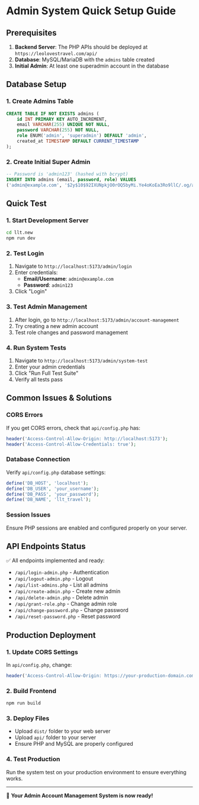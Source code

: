 # Admin System Quick Setup Guide

## Prerequisites
1. **Backend Server**: The PHP APIs should be deployed at `https://leolovestravel.com/api/`
2. **Database**: MySQL/MariaDB with the `admins` table created
3. **Initial Admin**: At least one superadmin account in the database

## Database Setup

### 1. Create Admins Table
```sql
CREATE TABLE IF NOT EXISTS admins (
    id INT PRIMARY KEY AUTO_INCREMENT,
    email VARCHAR(255) UNIQUE NOT NULL,
    password VARCHAR(255) NOT NULL,
    role ENUM('admin', 'superadmin') DEFAULT 'admin',
    created_at TIMESTAMP DEFAULT CURRENT_TIMESTAMP
);
```

### 2. Create Initial Super Admin
```sql
-- Password is 'admin123' (hashed with bcrypt)
INSERT INTO admins (email, password, role) VALUES 
('admin@example.com', '$2y$10$92IXUNpkjO0rOQ5byMi.Ye4oKoEa3Ro9llC/.og/at2.uheWG/igi', 'superadmin');
```

## Quick Test

### 1. Start Development Server
```bash
cd llt.new
npm run dev
```

### 2. Test Login
1. Navigate to `http://localhost:5173/admin/login`
2. Enter credentials:
   - **Email/Username**: `admin@example.com`
   - **Password**: `admin123`
3. Click "Login"

### 3. Test Admin Management
1. After login, go to `http://localhost:5173/admin/account-management`
2. Try creating a new admin account
3. Test role changes and password management

### 4. Run System Tests
1. Navigate to `http://localhost:5173/admin/system-test`
2. Enter your admin credentials
3. Click "Run Full Test Suite"
4. Verify all tests pass

## Common Issues & Solutions

### CORS Errors
If you get CORS errors, check that `api/config.php` has:
```php
header('Access-Control-Allow-Origin: http://localhost:5173');
header('Access-Control-Allow-Credentials: true');
```

### Database Connection
Verify `api/config.php` database settings:
```php
define('DB_HOST', 'localhost');
define('DB_USER', 'your_username');
define('DB_PASS', 'your_password');
define('DB_NAME', 'llt_travel');
```

### Session Issues
Ensure PHP sessions are enabled and configured properly on your server.

## API Endpoints Status

✅ All endpoints implemented and ready:
- `/api/login-admin.php` - Authentication
- `/api/logout-admin.php` - Logout
- `/api/list-admins.php` - List all admins
- `/api/create-admin.php` - Create new admin
- `/api/delete-admin.php` - Delete admin
- `/api/grant-role.php` - Change admin role
- `/api/change-password.php` - Change password
- `/api/reset-password.php` - Reset password

## Production Deployment

### 1. Update CORS Settings
In `api/config.php`, change:
```php
header('Access-Control-Allow-Origin: https://your-production-domain.com');
```

### 2. Build Frontend
```bash
npm run build
```

### 3. Deploy Files
- Upload `dist/` folder to your web server
- Upload `api/` folder to your server
- Ensure PHP and MySQL are properly configured

### 4. Test Production
Run the system test on your production environment to ensure everything works.

---

🎉 **Your Admin Account Management System is now ready!**
